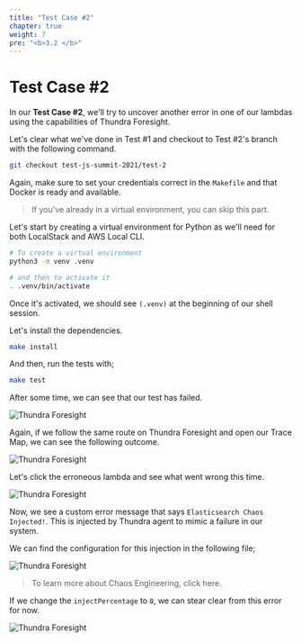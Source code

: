 ```yaml
---
title: "Test Case #2"
chapter: true
weight: 7
pre: "<b>3.2 </b>"
---
```


# Test Case \#2

In our **Test Case #2**, we'll try to uncover another error in one of our lambdas using the capabilities of Thundra Foresight.

Let's clear what we've done in Test #1 and checkout to Test #2's branch with the following command.

```bash
git checkout test-js-summit-2021/test-2
```

Again, make sure to set your credentials correct in the `Makefile` and that Docker is ready and available.

> If you've already in a virtual environment, you can skip this part.

Let's start by creating a virtual environment for Python as we'll need for both LocalStack and AWS Local CLI.

```bash
# To create a virtual environment
python3 -m venv .venv

# and then to activate it
. .venv/bin/activate
```

Once it's activated, we should see `(.venv)` at the beginning of our shell session.

Let's install the dependencies.

```bash
make install
```

And then, run the tests with;

```bash
make test
```

After some time, we can see that our test has failed.

![Thundra Foresight](/images/_test_scenarios/_test_2/terminal-failure.png)

Again, if we follow the same route on Thundra Foresight and open our Trace Map, we can see the following outcome.

![Thundra Foresight](/images/_test_scenarios/_test_2/failed-trace-map.png)

Let's click the erroneous lambda and see what went wrong this time.

![Thundra Foresight](/images/_test_scenarios/_test_2/failed-trace-chart.png)

Now, we see a custom error message that says `Elasticsearch Chaos Injected!`. This is injected by Thundra agent to mimic a failure in our system.

We can find the configuration for this injection in the following file;

![Thundra Foresight](/images/_test_scenarios/_test_2/chaos-file.png)

> To learn more about Chaos Engineering, click here.

If we change the `injectPercentage` to `0`, we can stear clear from this error for now.

![Thundra Foresight](/images/_test_scenarios/_test_2/terminal-success.png)
